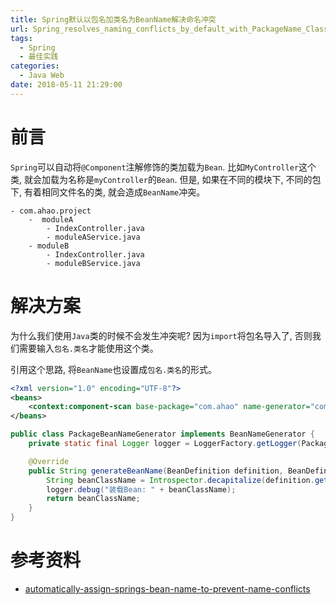 ```yaml
---
title: Spring默认以包名加类名为BeanName解决命名冲突
url: Spring_resolves_naming_conflicts_by_default_with_PackageName_ClassName_BeanName
tags:
  - Spring
  - 最佳实践
categories:
  - Java Web
date: 2018-05-11 21:29:00
---
```

# 前言
`Spring`可以自动将`@Component`注解修饰的类加载为`Bean`.
比如`MyController`这个类, 就会加载为名称是`myController`的`Bean`.
但是, 如果在不同的模块下, 不同的包下, 有着相同文件名的类, 就会造成`BeanName`冲突。
```
- com.ahao.project
    -  moduleA
        - IndexController.java
        - moduleAService.java
    - moduleB
        - IndexController.java
        - moduleBService.java
```

<!-- more -->

# 解决方案
为什么我们使用`Java`类的时候不会发生冲突呢?
因为`import`将包名导入了, 否则我们需要输入`包名.类名`才能使用这个类。

引用这个思路, 将`BeanName`也设置成`包名.类名`的形式。
```xml
<?xml version="1.0" encoding="UTF-8"?>
<beans>
    <context:component-scan base-package="com.ahao" name-generator="com.ahao.core.spring.bean.PackageBeanNameGenerator"/>
</beans>
```
```java
public class PackageBeanNameGenerator implements BeanNameGenerator {
    private static final Logger logger = LoggerFactory.getLogger(PackageBeanNameGenerator.class);

    @Override
    public String generateBeanName(BeanDefinition definition, BeanDefinitionRegistry registry) {
        String beanClassName = Introspector.decapitalize(definition.getBeanClassName());
        logger.debug("装载Bean: " + beanClassName);
        return beanClassName;
    }
}
```

# 参考资料
- [automatically-assign-springs-bean-name-to-prevent-name-conflicts](https://stackoverflow.com/questions/5414215)